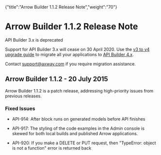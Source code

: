 {"title":"Arrow Builder 1.1.2 Release Note","weight":"70"} 

# Arrow Builder 1.1.2 Release Note

API Builder 3.x is deprecated

Support for API Builder 3.x will cease on 30 April 2020. Use the [v3 to v4 upgrade guide](https://docs.axway.com/bundle/API_Builder_4x_allOS_en/page/api_builder_v3_to_v4_upgrade_guide.html) to migrate all your applications to [API Builder 4.x](https://docs.axway.com/bundle/API_Builder_4x_allOS_en/page/api_builder_getting_started_guide.html).

Contact [support@axway.com](mailto:support@axway.com) if you require migration assistance.

## Arrow Builder 1.1.2 - 20 July 2015

Arrow Builder 1.1.2 is a patch release, addressing high-priority issues from previous releases.

### Fixed Issues

*   API-914: After block runs on generated models before API finishes
    
*   API-917: The styling of the code examples in the Admin console is skewed for both local builds and published Arrow applications.
    
*   API-920: If you make a DELETE or PUT request, then "TypeError: object is not a function" error is returned back